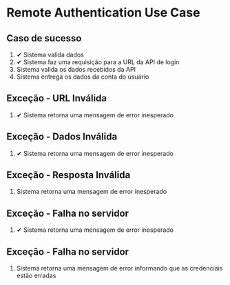 # Remote Authentication Use Case

## Caso de sucesso

1. ✔ Sistema valida dados
2. ✔ Sistema faz uma requisição para a URL da API de login
3. Sistema valida os dados recebidos da API
4. Sistema entrega os dados da conta do usuário

## Exceção - URL Inválida

1. ✔ Sistema retorna uma mensagem de error inesperado

## Exceção - Dados Inválida

1. ✔ Sistema retorna uma mensagem de error inesperado

## Exceção - Resposta Inválida

1. Sistema retorna uma mensagem de error inesperado

## Exceção - Falha no servidor

1. ✔ Sistema retorna uma mensagem de error inesperado

## Exceção - Falha no servidor

1. Sistema retorna uma mensagem de error informando que as credenciais estão erradas
 